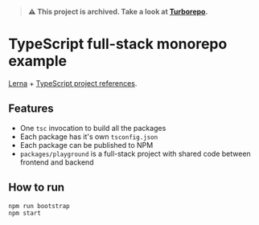 > **⚠️ This project is archived. Take a look at [Turborepo](https://turborepo.org).**

# TypeScript full-stack monorepo example

[Lerna](https://lerna.js.org/) + [TypeScript project references](https://www.typescriptlang.org/docs/handbook/project-references.html).

## Features

- One `tsc` invocation to build all the packages
- Each package has it's own `tsconfig.json`
- Each package can be published to NPM
- `packages/playground` is a full-stack project with shared code between frontend and backend

## How to run

```
npm run bootstrap
npm start
```
